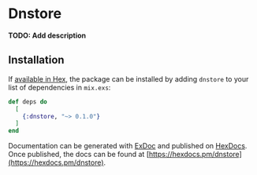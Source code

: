 # Dnstore

**TODO: Add description**

## Installation

If [available in Hex](https://hex.pm/docs/publish), the package can be installed
by adding `dnstore` to your list of dependencies in `mix.exs`:

```elixir
def deps do
  [
    {:dnstore, "~> 0.1.0"}
  ]
end
```

Documentation can be generated with [ExDoc](https://github.com/elixir-lang/ex_doc)
and published on [HexDocs](https://hexdocs.pm). Once published, the docs can
be found at [https://hexdocs.pm/dnstore](https://hexdocs.pm/dnstore).

